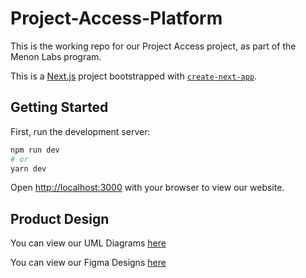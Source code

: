 # Project-Access-Platform
This is the working repo for our Project Access project, as part of the Menon Labs program. 

This is a [Next.js](https://nextjs.org/) project bootstrapped with [`create-next-app`](https://github.com/vercel/next.js/tree/canary/packages/create-next-app).

## Getting Started

First, run the development server:

```bash
npm run dev
# or
yarn dev
```

Open [http://localhost:3000](http://localhost:3000) with your browser to view our website.

## Product Design
You can view our UML Diagrams [here](https://lucid.app/lucidchart/invitations/accept/63338e18-7ff3-4ac6-a945-ec1f77d14dcd)

You can view our Figma Designs [here](https://www.figma.com/file/1veERhNjefvS6BrLyoWeST/Project-Access)
